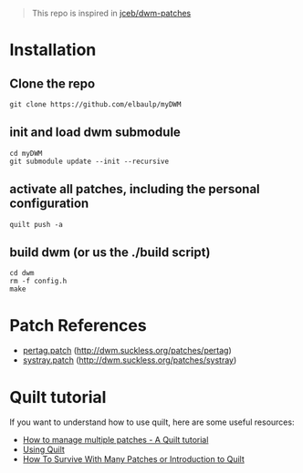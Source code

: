 > This repo is inspired in [jceb/dwm-patches](https://github.com/jceb/dwm-patches)

# Installation

## Clone the repo

    git clone https://github.com/elbaulp/myDWM

## init and load dwm submodule

    cd myDWM
    git submodule update --init --recursive

## activate all patches, including the personal configuration

    quilt push -a

## build dwm (or us the ./build script)

    cd dwm
    rm -f config.h
    make

# Patch References

* [pertag.patch](patches/pertag.patch)                                   (http://dwm.suckless.org/patches/pertag)
* [systray.patch](patches/systray.patch)                                 (http://dwm.suckless.org/patches/systray)

# Quilt tutorial

If you want to understand how to use quilt, here are some useful resources:

* [How to manage multiple patches - A Quilt tutorial](https://elbauldelprogramador.com/en/how-to-mantain-patchs-quilt-tutorial/)
* [Using Quilt](https://wiki.debian.org/UsingQuilt)
* [How To Survive With Many Patches or Introduction to Quilt](https://stuff.mit.edu/afs/athena/system/i386_deb50/os/usr/share/doc/quilt/quilt.html)
